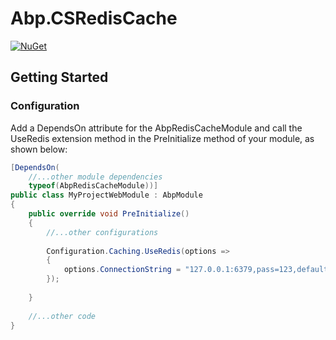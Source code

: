# Abp.CSRedisCache
[![NuGet](https://img.shields.io/nuget/v/Abp.CSRedisCache.svg?style=flat-square&label=nuget)](https://www.nuget.org/packages/Abp.CSRedisCache/)
## Getting Started
### Configuration
Add a DependsOn attribute for the AbpRedisCacheModule and call the UseRedis extension method in the PreInitialize method of your module, as shown below:
```csharp
[DependsOn(
    //...other module dependencies
    typeof(AbpRedisCacheModule))]
public class MyProjectWebModule : AbpModule
{
    public override void PreInitialize()
    {
        //...other configurations
        
        Configuration.Caching.UseRedis(options =>
        {
            options.ConnectionString = "127.0.0.1:6379,pass=123,defaultDatabase=13,poolsize=50,ssl=false,writeBuffer=10240";
        });
        
    }
    
    //...other code
}

